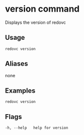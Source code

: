 # version command
Displays the version of redovc

## Usage

`redovc version`

## Aliases
  none

## Examples

`redovc version`

## Flags

`-h, --help   help for version`